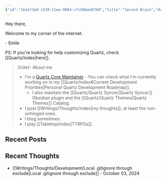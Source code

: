 ```yaml
---
{"id":"1b2e73e0-c539-11ee-9084-c7cb8bee67b0","title":"Second Brain","description":"Personal portfolio and blog.","home":true,"publish":true,"date_created":"Saturday, December 3rd 2022, 3:27:32 pm","date_modified":"Monday, October 28th 2024, 1:01:31 am","editing_lock":true,"live_preview":true,"cssclasses":["mado-heading","index-page","home-page","hide-title","hide-date"],"path":"index.md","permalink":"/index/","PassFrontmatter":true}
---
```



Hey there,

Welcome to my corner of the internet.

\- Emile

PS: If you're looking for help customizing Quartz, check [[Quartz/index\|here]].

> [!cite]- About me
>
> - I'm a [Quartz Core Maintainer](https://quartz.jzhao.xyz/) - You can check what I'm currently working on in my [[Quartz/index#Current Development Priorities\|Personal Quartz Development Roadmap]].
> 	- I also maintain the [[Quartz/Quartz Syncer\|Quartz Syncer]] Obsidian plugin and the [[Quartz/Quartz Themes\|Quartz Themes]] Catalog.
> - I post [[Writings/Thoughts/index\|my thoughts]], at least the non-unhinged ones.
> - I blog sometimes.
> - I play [[Tabletop/index\|TTRPGs]].

<!-- - I write a blog about things that shouldn't need to: [[Writings/Blog/index\|Stating The Obvious]], -->

## Recent Posts



## Recent Thoughts

- [[Writings/Thoughts/Development/Local .gitignore through exclude\|Local .gitignore through exclude]] - October 03, 2024

